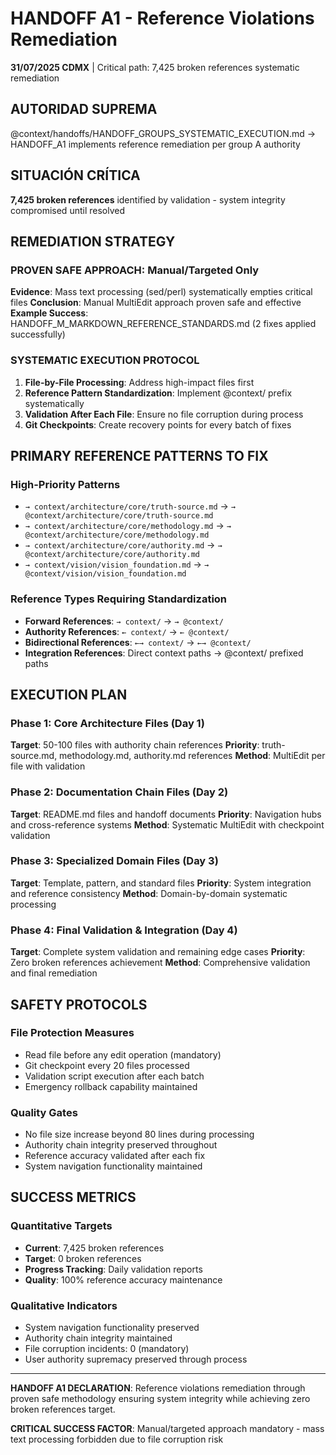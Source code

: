 # HANDOFF A1 - Reference Violations Remediation

**31/07/2025 CDMX** | Critical path: 7,425 broken references systematic remediation

## AUTORIDAD SUPREMA
@context/handoffs/HANDOFF_GROUPS_SYSTEMATIC_EXECUTION.md → HANDOFF_A1 implements reference remediation per group A authority

## SITUACIÓN CRÍTICA
**7,425 broken references** identified by validation - system integrity compromised until resolved

## REMEDIATION STRATEGY

### **PROVEN SAFE APPROACH**: Manual/Targeted Only
**Evidence**: Mass text processing (sed/perl) systematically empties critical files
**Conclusion**: Manual MultiEdit approach proven safe and effective
**Example Success**: HANDOFF_M_MARKDOWN_REFERENCE_STANDARDS.md (2 fixes applied successfully)

### **SYSTEMATIC EXECUTION PROTOCOL**
1. **File-by-File Processing**: Address high-impact files first
2. **Reference Pattern Standardization**: Implement @context/ prefix systematically
3. **Validation After Each File**: Ensure no file corruption during process
4. **Git Checkpoints**: Create recovery points for every batch of fixes

## PRIMARY REFERENCE PATTERNS TO FIX

### **High-Priority Patterns**
- `→ context/architecture/core/truth-source.md` → `→ @context/architecture/core/truth-source.md`
- `→ context/architecture/core/methodology.md` → `→ @context/architecture/core/methodology.md`
- `→ context/architecture/core/authority.md` → `→ @context/architecture/core/authority.md`
- `→ context/vision/vision_foundation.md` → `→ @context/vision/vision_foundation.md`

### **Reference Types Requiring Standardization**
- **Forward References**: `→ context/` → `→ @context/`
- **Authority References**: `← context/` → `← @context/`
- **Bidirectional References**: `←→ context/` → `←→ @context/`
- **Integration References**: Direct context paths → @context/ prefixed paths

## EXECUTION PLAN

### **Phase 1: Core Architecture Files (Day 1)**
**Target**: 50-100 files with authority chain references
**Priority**: truth-source.md, methodology.md, authority.md references
**Method**: MultiEdit per file with validation

### **Phase 2: Documentation Chain Files (Day 2)**
**Target**: README.md files and handoff documents
**Priority**: Navigation hubs and cross-reference systems
**Method**: Systematic MultiEdit with checkpoint validation

### **Phase 3: Specialized Domain Files (Day 3)**
**Target**: Template, pattern, and standard files
**Priority**: System integration and reference consistency
**Method**: Domain-by-domain systematic processing

### **Phase 4: Final Validation & Integration (Day 4)**
**Target**: Complete system validation and remaining edge cases
**Priority**: Zero broken references achievement
**Method**: Comprehensive validation and final remediation

## SAFETY PROTOCOLS

### **File Protection Measures**
- Read file before any edit operation (mandatory)
- Git checkpoint every 20 files processed
- Validation script execution after each batch
- Emergency rollback capability maintained

### **Quality Gates**
- No file size increase beyond 80 lines during processing
- Authority chain integrity preserved throughout
- Reference accuracy validated after each fix
- System navigation functionality maintained

## SUCCESS METRICS

### **Quantitative Targets**
- **Current**: 7,425 broken references
- **Target**: 0 broken references
- **Progress Tracking**: Daily validation reports
- **Quality**: 100% reference accuracy maintenance

### **Qualitative Indicators**
- System navigation functionality preserved
- Authority chain integrity maintained
- File corruption incidents: 0 (mandatory)
- User authority supremacy preserved through process

---

**HANDOFF A1 DECLARATION**: Reference violations remediation through proven safe methodology ensuring system integrity while achieving zero broken references target.

**CRITICAL SUCCESS FACTOR**: Manual/targeted approach mandatory - mass text processing forbidden due to file corruption risk